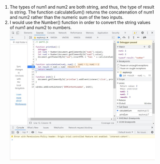 1. The types of num1 and num2 are both string, and thus, the type of result is string. The function calculateSum() returns the concatenation of num1 and num2 rather than the numeric sum of the two inputs.
2. I would use the Number() function in order to convert the string values of num1 and num2 to numbers. ![fix.jpg](https://github.com/trishatong/fa22-cse110-lab4/blob/1a101269fc275b8be1352638b94a3670bb7beeea/fix.jpg)